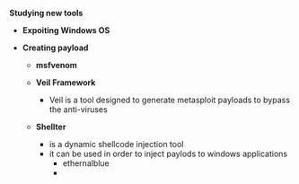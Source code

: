 **Studying new tools** 

- **Expoiting Windows OS**

- **Creating payload**

  - **msfvenom**	

  - **Veil Framework**
    - Veil is a tool designed to generate metasploit payloads to bypass the anti-viruses

  - **Shellter**
    - is a dynamic shellcode injection tool 
    - it can be used in order to inject paylods to windows applications
      - ethernalblue
      - 